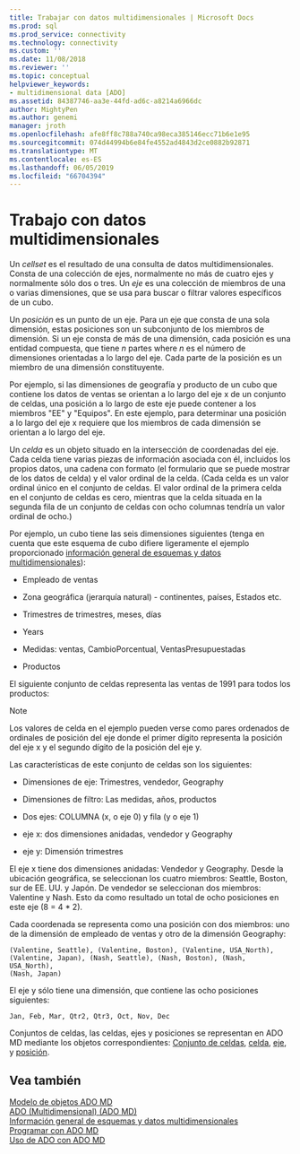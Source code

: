 ```yaml
---
title: Trabajar con datos multidimensionales | Microsoft Docs
ms.prod: sql
ms.prod_service: connectivity
ms.technology: connectivity
ms.custom: ''
ms.date: 11/08/2018
ms.reviewer: ''
ms.topic: conceptual
helpviewer_keywords:
- multidimensional data [ADO]
ms.assetid: 84387746-aa3e-44fd-ad6c-a8214a6966dc
author: MightyPen
ms.author: genemi
manager: jroth
ms.openlocfilehash: afe8ff8c788a740ca98eca385146ecc71b6e1e95
ms.sourcegitcommit: 074d44994b6e84fe4552ad4843d2ce0882b92871
ms.translationtype: MT
ms.contentlocale: es-ES
ms.lasthandoff: 06/05/2019
ms.locfileid: "66704394"
---
```

# <a name="working-with-multidimensional-data"></a>Trabajo con datos multidimensionales
Un *cellset* es el resultado de una consulta de datos multidimensionales. Consta de una colección de ejes, normalmente no más de cuatro ejes y normalmente sólo dos o tres. Un *eje* es una colección de miembros de una o varias dimensiones, que se usa para buscar o filtrar valores específicos de un cubo.  
  
 Un *posición* es un punto de un eje. Para un eje que consta de una sola dimensión, estas posiciones son un subconjunto de los miembros de dimensión. Si un eje consta de más de una dimensión, cada posición es una entidad compuesta, que tiene *n* partes where *n* es el número de dimensiones orientadas a lo largo del eje. Cada parte de la posición es un miembro de una dimensión constituyente.  
  
 Por ejemplo, si las dimensiones de geografía y producto de un cubo que contiene los datos de ventas se orientan a lo largo del eje x de un conjunto de celdas, una posición a lo largo de este eje puede contener a los miembros "EE" y "Equipos". En este ejemplo, para determinar una posición a lo largo del eje x requiere que los miembros de cada dimensión se orientan a lo largo del eje.  
  
 Un *celda* es un objeto situado en la intersección de coordenadas del eje. Cada celda tiene varias piezas de información asociada con él, incluidos los propios datos, una cadena con formato (el formulario que se puede mostrar de los datos de celda) y el valor ordinal de la celda. (Cada celda es un valor ordinal único en el conjunto de celdas. El valor ordinal de la primera celda en el conjunto de celdas es cero, mientras que la celda situada en la segunda fila de un conjunto de celdas con ocho columnas tendría un valor ordinal de ocho.)  
  
 Por ejemplo, un cubo tiene las seis dimensiones siguientes (tenga en cuenta que este esquema de cubo difiere ligeramente el ejemplo proporcionado [información general de esquemas y datos multidimensionales](../../../ado/guide/multidimensional/overview-of-multidimensional-schemas-and-data.md)):  
  
-   Empleado de ventas  
  
-   Zona geográfica (jerarquía natural) - continentes, países, Estados etc.  
  
-   Trimestres de trimestres, meses, días  
  
-   Years  
  
-   Medidas: ventas, CambioPorcentual, VentasPresupuestadas  
  
-   Productos  
  
 El siguiente conjunto de celdas representa las ventas de 1991 para todos los productos:  
  
> [!NOTE]
>  Los valores de celda en el ejemplo pueden verse como pares ordenados de ordinales de posición del eje donde el primer dígito representa la posición del eje x y el segundo dígito de la posición del eje y.  
  
 Las características de este conjunto de celdas son los siguientes:  
  
-   Dimensiones de eje: Trimestres, vendedor, Geography  
  
-   Dimensiones de filtro: Las medidas, años, productos  
  
-   Dos ejes: COLUMNA (x, o eje 0) y fila (y o eje 1)  
  
-   eje x: dos dimensiones anidadas, vendedor y Geography  
  
-   eje y: Dimensión trimestres  
  
 El eje x tiene dos dimensiones anidadas: Vendedor y Geography. Desde la ubicación geográfica, se seleccionan los cuatro miembros: Seattle, Boston, sur de EE. UU. y Japón. De vendedor se seleccionan dos miembros: Valentine y Nash. Esto da como resultado un total de ocho posiciones en este eje (8 = 4 * 2).  
  
 Cada coordenada se representa como una posición con dos miembros: uno de la dimensión de empleado de ventas y otro de la dimensión Geography:  
  
```console
(Valentine, Seattle), (Valentine, Boston), (Valentine, USA_North),  
(Valentine, Japan), (Nash, Seattle), (Nash, Boston), (Nash, USA_North),  
(Nash, Japan)  
```  
  
 El eje y sólo tiene una dimensión, que contiene las ocho posiciones siguientes:  
  
```console
Jan, Feb, Mar, Qtr2, Qtr3, Oct, Nov, Dec  
```  
  
 Conjuntos de celdas, las celdas, ejes y posiciones se representan en ADO MD mediante los objetos correspondientes: [Conjunto de celdas](../../../ado/reference/ado-md-api/cellset-object-ado-md.md), [celda](../../../ado/reference/ado-md-api/cell-object-ado-md.md), [eje](../../../ado/reference/ado-md-api/axis-object-ado-md.md), y [posición](../../../ado/reference/ado-md-api/position-object-ado-md.md).  
  
## <a name="see-also"></a>Vea también  
 [Modelo de objetos ADO MD](../../../ado/reference/ado-md-api/ado-md-object-model.md)   
 [ADO (Multidimensional) (ADO MD)](../../../ado/guide/multidimensional/ado-multidimensional-ado-md.md)   
 [Información general de esquemas y datos multidimensionales](../../../ado/guide/multidimensional/overview-of-multidimensional-schemas-and-data.md)   
 [Programar con ADO MD](../../../ado/guide/multidimensional/programming-with-ado-md.md)   
 [Uso de ADO con ADO MD](../../../ado/guide/multidimensional/using-ado-with-ado-md.md)
